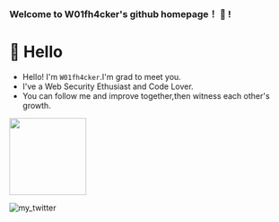 ### Welcome to W01fh4cker's github homepage！ 👋 !  

#  🙋 Hello

- Hello! I'm `W01fh4cker`.I'm grad to meet you.
- I've a Web Security Ethusiast and Code Lover.
- You can follow me and improve together,then witness each other's growth.

<div>
  <img height="137px" src="https://github-readme-stats.vercel.app/api?username=W01fh4cker&hide_title=true&hide_border=true&show_icons=trueline_height=21&text_color=000&icon_color=000&bg_color=0,ea6161,ffc64d,fffc4d,52fa5a&theme=graywhite" />
</div>

![my_twitter](https://user-images.githubusercontent.com/101872898/224242812-8fc81b96-2841-4cf3-a4ad-a305f5fa63da.png)
